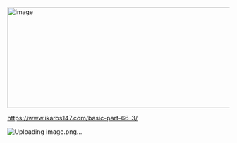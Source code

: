 <img width="651" height="229" alt="image" src="https://github.com/user-attachments/assets/44409f0c-b2ea-41c6-83a0-62a655ad97d6" />

https://www.ikaros147.com/basic-part-66-3/

![Uploading image.png…](/docs/asset/ikaros-147-aviation-training-center-trainings-schedule1.jpg)

